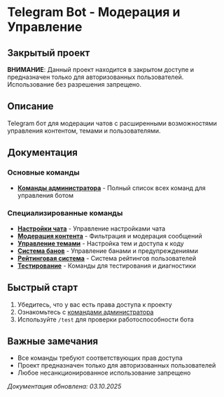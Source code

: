 # Telegram Bot - Модерация и Управление

## Закрытый проект

**ВНИМАНИЕ**: Данный проект находится в закрытом доступе и предназначен только для авторизованных пользователей. Использование без разрешения запрещено.

## Описание

Telegram бот для модерации чатов с расширенными возможностями управления контентом, темами и пользователями.

## Документация

### Основные команды
- [**Команды администратора**](ADMIN_COMMANDS.md) - Полный список всех команд для управления ботом

### Специализированные команды
- [**Настройки чата**](docs/CHAT_SETTINGS.md) - Управление настройками чата
- [**Модерация контента**](docs/CONTENT_MODERATION.md) - Фильтрация и модерация сообщений
- [**Управление темами**](docs/TOPIC_MANAGEMENT.md) - Настройка тем и доступа к коду
- [**Система банов**](docs/BAN_SYSTEM.md) - Управление банами и предупреждениями
- [**Рейтинговая система**](docs/RATING_SYSTEM.md) - Система рейтингов пользователей
- [**Тестирование**](docs/TESTING.md) - Команды для тестирования и диагностики

## Быстрый старт

1. Убедитесь, что у вас есть права доступа к проекту
2. Ознакомьтесь с [командами администратора](ADMIN_COMMANDS.md)
3. Используйте `/test` для проверки работоспособности бота

## Важные замечания

- Все команды требуют соответствующих прав доступа
- Проект предназначен только для авторизованных пользователей
- Любое несанкционированное использование запрещено

*Документация обновлена: 03.10.2025*

